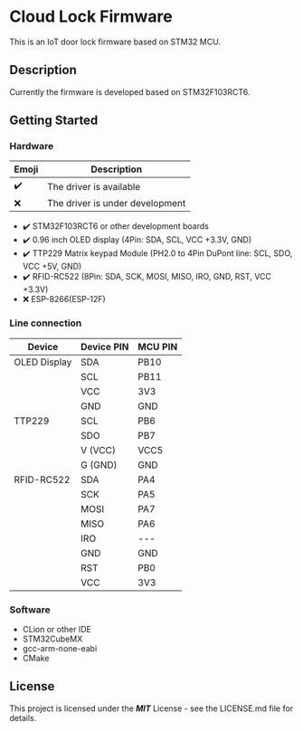 # Cloud Lock Firmware
This is an IoT door lock firmware based on STM32 MCU.

## Description
Currently the firmware is developed based on STM32F103RCT6.

## Getting Started
### Hardware
| Emoji              | Description             |
|--------------------|-------------------------|
| :heavy_check_mark: | The driver is available |
| :x:                | The driver is under development |

+ :heavy_check_mark: STM32F103RCT6 or other development boards
+ :heavy_check_mark: 0.96 inch OLED display (4Pin: SDA, SCL, VCC +3.3V, GND)
+ :heavy_check_mark: TTP229 Matrix keypad Module (PH2.0 to 4Pin DuPont line: SCL, SDO, VCC +5V, GND)
+ :heavy_check_mark: RFID-RC522 (8Pin: SDA, SCK, MOSI, MISO, IRO, GND, RST, VCC +3.3V)
+ :x: ESP-8266(ESP-12F)

### Line connection
| Device       | Device PIN | MCU PIN |
|--------------|------------|---------|
| OLED Display | SDA        | PB10    |
|              | SCL        | PB11    |
|              | VCC        | 3V3     |
|              | GND        | GND     |
| TTP229       | SCL        | PB6     |
|              | SDO        | PB7     |
|              | V (VCC)    | VCC5    |
|              | G (GND)    | GND     |
| RFID-RC522   | SDA        | PA4     |
|              | SCK        | PA5     |
|              | MOSI       | PA7     |
|              | MISO       | PA6     |
|              | IRO        | ---     |
|              | GND        | GND     |
|              | RST        | PB0     |
|              | VCC        | 3V3     |

### Software
+ CLion or other IDE
+ STM32CubeMX
+ gcc-arm-none-eabi
+ CMake

## License
This project is licensed under the ***MIT*** License - see the LICENSE.md file for details.
